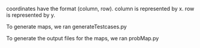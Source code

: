 coordinates have the format (column, row).
column is represented by x.
row is represented by y.

To generate maps, we ran generateTestcases.py

To generate the output files for the maps, we ran probMap.py
